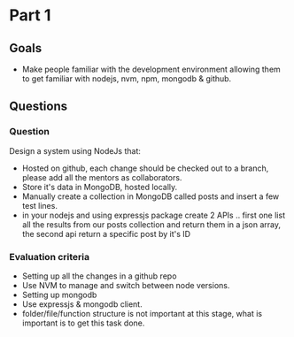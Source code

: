 # Part 1

## Goals

- Make people familiar with the development environment allowing them to get familiar with nodejs, nvm, npm, mongodb & github.

## Questions

### Question

Design a system using NodeJs that:

- Hosted on github, each change should be checked out to a branch, please add all the mentors as collaborators.
- Store it's data in MongoDB, hosted locally.
- Manually create a collection in MongoDB called posts and insert a few test lines.
- in your nodejs and using expressjs package create 2 APIs .. first one list all the results from our posts collection and return them in a json array, the second api return a specific post by it's ID

### Evaluation criteria

- Setting up all the changes in a github repo
- Use NVM to manage and switch between node versions.
- Setting up mongodb
- Use expressjs & mongodb client.
- folder/file/function structure is not important at this stage, what is important is to get this task done.
